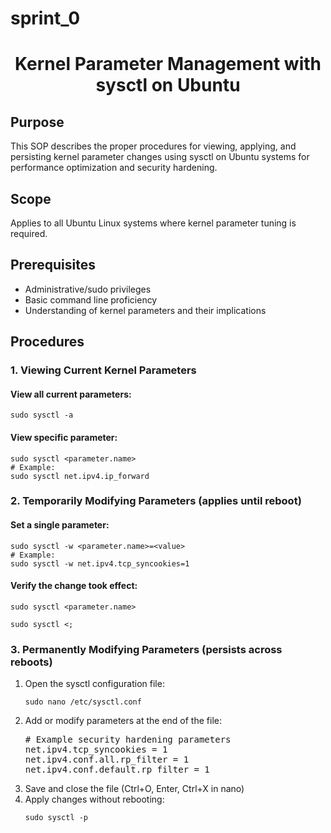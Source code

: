 # sprint_0
<div align="center">
  <h1>Kernel Parameter Management with sysctl on Ubuntu</h1>
</div>

<h2>Purpose</h2>
<p>This SOP describes the proper procedures for viewing, applying, and persisting kernel parameter changes using sysctl on Ubuntu systems for performance optimization and security hardening.</p>

<h2>Scope</h2>
<p>Applies to all Ubuntu Linux systems where kernel parameter tuning is required.</p>

<h2>Prerequisites</h2>
<ul>
  <li>Administrative/sudo privileges</li>
  <li>Basic command line proficiency</li>
  <li>Understanding of kernel parameters and their implications</li>
</ul>

<h2>Procedures</h2>

<h3>1. Viewing Current Kernel Parameters</h3>

<h4>View all current parameters:</h4>
<pre><code>sudo sysctl -a</code></pre>

<h4>View specific parameter:</h4>
<pre><code>sudo sysctl &lt;parameter.name&gt;
# Example:
sudo sysctl net.ipv4.ip_forward</code></pre>



<h3>2. Temporarily Modifying Parameters (applies until reboot)</h3>

<h4>Set a single parameter:</h4>
<pre><code>sudo sysctl -w &lt;parameter.name&gt;=&lt;value&gt;
# Example:
sudo sysctl -w net.ipv4.tcp_syncookies=1</code></pre>

<h4>Verify the change took effect:</h4>
<pre><code>sudo sysctl &lt;parameter.name&gt;</code></pre>
<pre><code>sudo sysctl &lt;;</code></pre>

<h3>3. Permanently Modifying Parameters (persists across reboots)</h3>

<ol>
  <li>Open the sysctl configuration file:
    <pre><code>sudo nano /etc/sysctl.conf</code></pre>
  </li>
  
  <li>Add or modify parameters at the end of the file:
    <pre># Example security hardening parameters
net.ipv4.tcp_syncookies = 1
net.ipv4.conf.all.rp_filter = 1
net.ipv4.conf.default.rp_filter = 1</pre>
  </li>
  
  <li>Save and close the file (Ctrl+O, Enter, Ctrl+X in nano)</li>
  
  <li>Apply changes without rebooting:
    <pre><code>sudo sysctl -p</code></pre>
  </li>
</ol>
